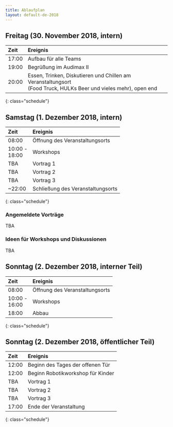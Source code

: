 ```yaml
---
title: Ablaufplan
layout: default-de-2018
---
```


## Freitag (30. November 2018, intern)

| Zeit   | Ereignis                                |
|:-------|:----------------------------------------|
| 17:00  | Aufbau für alle Teams                   |
| 19:00  | Begrüßung im Audimax II                 |
| 20:00  | Essen, Trinken, Diskutieren und Chillen am Veranstaltungsort<br>(Food Truck, HULKs Beer und vieles mehr), open end |
{: class="schedule"}

## Samstag (1. Dezember 2018, intern)

| Zeit             | Ereignis                          |
|:-----------------|:----------------------------------|
| 08:00            | Öffnung des Veranstaltungsorts    |
| 10:00 -<br>18:00 | Workshops                         |
| TBA              | Vortrag 1 |
| TBA              | Vortrag 2 |
| TBA              | Vortrag 3 |
| ~22:00           | Schließung des Veranstaltungsorts |
{: class="schedule"}

### Angemeldete Vorträge

TBA

### Ideen für Workshops und Diskussionen  

TBA

## Sonntag (2. Dezember 2018, interner Teil)

| Zeit             | Ereignis                          |
|:-----------------|:----------------------------------|
| 08:00            | Öffnung des Veranstaltungsorts    |
| 10:00 -<br>16:00 | Workshops                         |
| 18:00            | Abbau                             |
{: class="schedule"} 

## Sonntag (2. Dezember 2018, öffentlicher Teil)

| Zeit             | Ereignis                          |
|:-----------------|:----------------------------------|                                        
| 12:00 | Beginn des Tages der offenen Tür                                                |
| 12:00 | Beginn Robotikworkshop für Kinder                                               |
| TBA   | Vortrag 1                                                                       |
| TBA   | Vortrag 2                                                                       |
| TBA   | Vortrag 3                                                                       |
| 17:00 | Ende der Veranstaltung                                                          |
{: class="schedule"}

